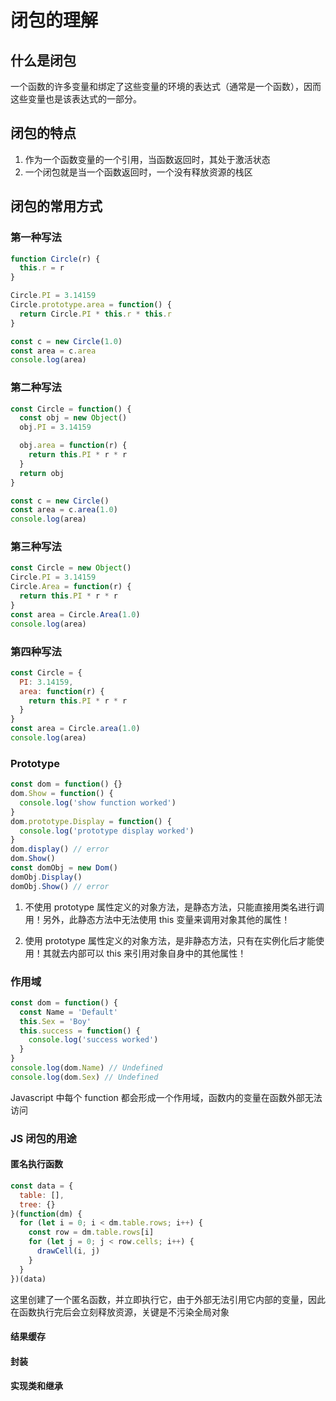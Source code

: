 # 闭包的理解

## 什么是闭包

一个函数的许多变量和绑定了这些变量的环境的表达式（通常是一个函数），因而这些变量也是该表达式的一部分。

## 闭包的特点

1. 作为一个函数变量的一个引用，当函数返回时，其处于激活状态
2. 一个闭包就是当一个函数返回时，一个没有释放资源的栈区

## 闭包的常用方式

### 第一种写法

```js
function Circle(r) {
  this.r = r
}

Circle.PI = 3.14159
Circle.prototype.area = function() {
  return Circle.PI * this.r * this.r
}

const c = new Circle(1.0)
const area = c.area
console.log(area)
```

### 第二种写法

```js
const Circle = function() {
  const obj = new Object()
  obj.PI = 3.14159

  obj.area = function(r) {
    return this.PI * r * r
  }
  return obj
}

const c = new Circle()
const area = c.area(1.0)
console.log(area)
```

### 第三种写法

```js
const Circle = new Object()
Circle.PI = 3.14159
Circle.Area = function(r) {
  return this.PI * r * r
}
const area = Circle.Area(1.0)
console.log(area)
```

### 第四种写法

```js
const Circle = {
  PI: 3.14159,
  area: function(r) {
    return this.PI * r * r
  }
}
const area = Circle.area(1.0)
console.log(area)
```

### Prototype

```js
const dom = function() {}
dom.Show = function() {
  console.log('show function worked')
}
dom.prototype.Display = function() {
  console.log('prototype display worked')
}
dom.display() // error
dom.Show()
const domObj = new Dom()
domObj.Display()
domObj.Show() // error
```

1. 不使用 prototype 属性定义的对象方法，是静态方法，只能直接用类名进行调用！另外，此静态方法中无法使用 this 变量来调用对象其他的属性！

2. 使用 prototype 属性定义的对象方法，是非静态方法，只有在实例化后才能使用！其就去内部可以 this 来引用对象自身中的其他属性！

### 作用域

```js
const dom = function() {
  const Name = 'Default'
  this.Sex = 'Boy'
  this.success = function() {
    console.log('success worked')
  }
}
console.log(dom.Name) // Undefined
console.log(dom.Sex) // Undefined
```

Javascript 中每个 function 都会形成一个作用域，函数内的变量在函数外部无法访问

### JS 闭包的用途

#### 匿名执行函数

```js
const data = {
  table: [],
  tree: {}
}(function(dm) {
  for (let i = 0; i < dm.table.rows; i++) {
    const row = dm.table.rows[i]
    for (let j = 0; j < row.cells; i++) {
      drawCell(i, j)
    }
  }
})(data)
```

这里创建了一个匿名函数，并立即执行它，由于外部无法引用它内部的变量，因此在函数执行完后会立刻释放资源，关键是不污染全局对象

#### 结果缓存

#### 封装

#### 实现类和继承
